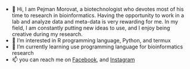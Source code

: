 - 👋 Hi, I am Pejman Morovat, a biotechnologist who devotes most of his time to research in bioinformatics. Having the opportunity to work in a lab and analyze data and meta-data is very rewarding for me. In my field, I am constantly putting new ideas to use, and I enjoy being creative during my research.
- 👀 I’m interested in R programming language, Python, and termux 
- 🌱 I’m currently learning use programming language for bioinformatics research 
- 📫 you can reach me on [Facebook](https://www.facebook.com/pejman.morovat.71), and [Instagram](https://www.instagram.com/pejman_morovat)

<!---
pejmanmorovat/pejmanmorovat is a ✨ special ✨ repository because its `README.md` (this file) appears on your GitHub profile.
You can click the Preview link to take a look at your changes.
--->
